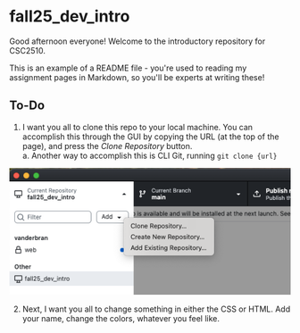 # fall25_dev_intro

Good afternoon everyone! Welcome to the introductory repository for CSC2510. 

This is an example of a README file - you're used to reading my assignment pages in Markdown, so you'll be experts at writing these! 

## To-Do 

1. I want you all to clone this repo to your local machine. You can accomplish this through the GUI by copying the URL (at the top of the page), and press the *Clone Repository* button.  
    a. Another way to accomplish this is CLI Git, running `git clone {url}`

![Github Desktop, showing the dropdown box containing Clone Repository, Create New Repository, and Add New Repository](img/image-1.png)

2. Next, I want you all to change something in either the CSS or HTML. Add your name, change the colors, whatever you feel like. 


